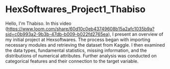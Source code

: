 # HexSoftwares_Project1_Thabiso

Hello, I'm Thabiso. In this video (https://www.loom.com/share/60d10c0eb43749608b15a2afc1035b9a?sid=c0b993a2-9b3b-47db-b009-b022fd2765ea), I present an overview of my initial project at Hexsoftwares. The process began with importing necessary modules and retrieving the dataset from Kaggle. I then examined the data types, fundamental statistics, missing information, and the distributions of numerical attributes. Further analysis was conducted on categorical features and their connection to the target variable. 
